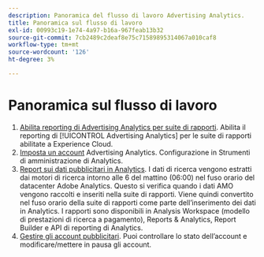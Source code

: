 ```yaml
---
description: Panoramica del flusso di lavoro Advertising Analytics.
title: Panoramica sul flusso di lavoro
exl-id: 00993c19-1e74-4a97-b16a-967feab13b32
source-git-commit: 7cb2489c2deaf8e75c71589895314067a010caf8
workflow-type: tm+mt
source-wordcount: '126'
ht-degree: 3%

---
```


# Panoramica sul flusso di lavoro

1. [Abilita reporting di Advertising Analytics per suite di rapporti](/help/integrate/c-advertising-analytics/c-adanalytics-workflow/aa-provision-rs.md). Abilita il reporting di [!UICONTROL Advertising Analytics] per le suite di rapporti abilitate a Experience Cloud.
2. [Imposta un account](/help/integrate/c-advertising-analytics/c-adanalytics-workflow/aa-create-ad-account.md) Advertising Analytics. Configurazione in Strumenti di amministrazione di Analytics.
3. [Report sui dati pubblicitari in Analytics](/help/integrate/c-advertising-analytics/c-adanalytics-workflow/aa-report-ad-data-an.md). I dati di ricerca vengono estratti dai motori di ricerca intorno alle 6 del mattino (06:00) nel fuso orario del datacenter Adobe Analytics. Questo si verifica quando i dati AMO vengono raccolti e inseriti nella suite di rapporti. Viene quindi convertito nel fuso orario della suite di rapporti come parte dell’inserimento dei dati in Analytics. I rapporti sono disponibili in Analysis Workspace (modello di prestazioni di ricerca a pagamento), Reports &amp; Analytics, Report Builder e API di reporting di Analytics.
4. [Gestire gli account pubblicitari](/help/integrate/c-advertising-analytics/c-adanalytics-workflow/aa-manage-ad-accounts.md). Puoi controllare lo stato dell’account e modificare/mettere in pausa gli account.
